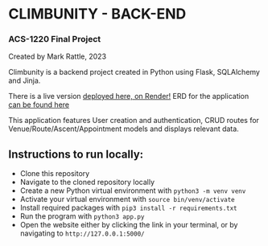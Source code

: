 # CLIMBUNITY - BACK-END
### ACS-1220 Final Project
Created by Mark Rattle, 2023

Climbunity is a backend project created in Python using Flask, SQLAlchemy and Jinja.

There is a live version [deployed here, on Render!](https://energeist-climbunity.onrender.com/)
ERD for the application [can be found here](https://github.com/energeist/climbunity/blob/master/climbunity-erd.pdf)

This application features User creation and authentication, CRUD routes for Venue/Route/Ascent/Appointment models and displays relevant data.

## Instructions to run locally: 
- Clone this repository
- Navigate to the cloned repository locally
- Create a new Python virtual environment with `python3 -m venv venv`
- Activate your virtual environment with `source bin/venv/activate`
- Install required packages with `pip3 install -r requirements.txt`
- Run the program with `python3 app.py`
- Open the website either by clicking the link in your terminal, or by navigating to `http://127.0.0.1:5000/`
